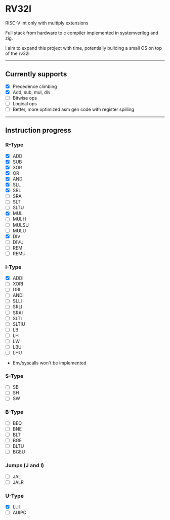 # RV32I

RISC-V int only with multiply extensions

Full stack from hardware to c compiler implemented in systemverilog and zig.

I aim to expand this project with time, potentially building a small OS on top of the rv32i

---

## Currently supports
- [x] Precedence climbing
- [x] Add, sub, mul, div
- [ ] Bitwise ops
- [ ] Logical ops
- [ ] Better, more optimized asm gen code with register spilling

--- 

## Instruction progress
### R-Type
- [x] ADD
- [x] SUB
- [x] XOR
- [x] OR
- [x] AND
- [x] SLL
- [x] SRL
- [ ] SRA
- [ ] SLT
- [ ] SLTU
- [x] MUL
- [ ] MULH
- [ ] MULSU
- [ ] MULU
- [x] DIV
- [ ] DIVU
- [ ] REM
- [ ] REMU
### I-Type
- [x] ADDI
- [ ] XORI
- [ ] ORI
- [ ] ANDI
- [ ] SLLI
- [ ] SRLI
- [ ] SRAI
- [ ] SLTI
- [ ] SLTIU
- [ ] LB
- [ ] LH
- [ ] LW
- [ ] LBU
- [ ] LHU
- Env/syscalls won't be implemented
### S-Type
- [ ] SB
- [ ] SH
- [ ] SW
### B-Type
- [ ] BEQ
- [ ] BNE
- [ ] BLT
- [ ] BGE
- [ ] BLTU
- [ ] BGEU
### Jumps (J and I)
- [ ] JAL
- [ ] JALR
### U-Type
- [x] LUI
- [ ] AUIPC